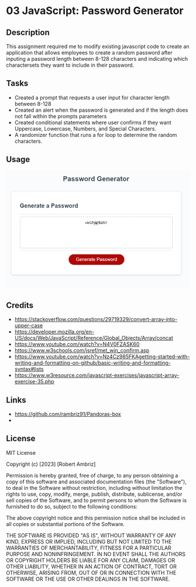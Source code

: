 # 03 JavaScript: Password Generator

## Description

This assignment required me to modify existing javascript code to create an application that allows employees to create a random password after inputing a password length between 8-128 characters and indicating which charactersets they want to include in their password.

## Tasks 

- Created a prompt that requests a user input for character length between 8-128
- Created an alert when the password is generated and if the length does not fall within the prompts parameters
- Created conditional statements where user confirms if they want Uppercase, Lowercase, Numbers, and Special Characters.
- A randomizer function that runs a for loop to determine the random characters.

## Usage

![Alt text](Develop/PasswordGen-Screenshot.png)

## Credits

- https://stackoverflow.com/questions/29719329/convert-array-into-upper-case
- https://developer.mozilla.org/en-US/docs/Web/JavaScript/Reference/Global_Objects/Array/concat
- https://www.youtube.com/watch?v=N4V0FZASK60
- https://www.w3schools.com/jsref/met_win_confirm.asp
- https://www.youtube.com/watch?v=Nz4Cz985FKAgetting-started-with-writing-and-formatting-on-github/basic-writing-and-formatting-syntax#lists
-  https://www.w3resource.com/javascript-exercises/javascript-array-exercise-35.php

## Links

-   https://github.com/rambriz91/Pandoras-box
-   

## License

MIT License

Copyright (c) [2023] [Robert Ambriz]

Permission is hereby granted, free of charge, to any person obtaining a copy
of this software and associated documentation files (the "Software"), to deal
in the Software without restriction, including without limitation the rights
to use, copy, modify, merge, publish, distribute, sublicense, and/or sell
copies of the Software, and to permit persons to whom the Software is
furnished to do so, subject to the following conditions:

The above copyright notice and this permission notice shall be included in all
copies or substantial portions of the Software.

THE SOFTWARE IS PROVIDED "AS IS", WITHOUT WARRANTY OF ANY KIND, EXPRESS OR
IMPLIED, INCLUDING BUT NOT LIMITED TO THE WARRANTIES OF MERCHANTABILITY,
FITNESS FOR A PARTICULAR PURPOSE AND NONINFRINGEMENT. IN NO EVENT SHALL THE
AUTHORS OR COPYRIGHT HOLDERS BE LIABLE FOR ANY CLAIM, DAMAGES OR OTHER
LIABILITY, WHETHER IN AN ACTION OF CONTRACT, TORT OR OTHERWISE, ARISING FROM,
OUT OF OR IN CONNECTION WITH THE SOFTWARE OR THE USE OR OTHER DEALINGS IN THE
SOFTWARE.